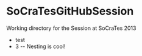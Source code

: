 SoCraTesGitHubSession
=====================

Working directory for the Session at SoCraTes 2013

- test
- 3
-- Nesting is cool!
